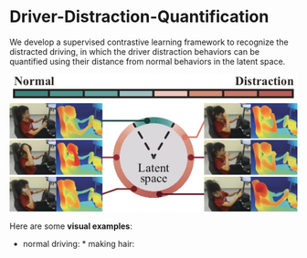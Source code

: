 # Driver-Distraction-Quantification

We develop a supervised contrastive learning framework to recognize the distracted driving, in which the driver distraction behaviors can be quantified using their distance from normal behaviors in the latent space.

![illustration](https://github.com/yhh-IV/Driver-Distraction-Quantification/blob/main/images/illustration.jpg)

Here are some **visual examples**:

* normal driving:               * making hair:

<img src="https://github.com/yhh-IV/Driver-Distraction-Quantification/blob/main/images/normal-driving.gif" width="300" alt=""> 

<img src="https://github.com/yhh-IV/Driver-Distraction-Quantification/blob/main/images/making-hair.gif" width="300" alt=""> 

<img src="https://github.com/yhh-IV/Driver-Distraction-Quantification/blob/main/images/phoning.gif" width="300" alt=""> 

<img src="https://github.com/yhh-IV/Driver-Distraction-Quantification/blob/main/images/texting.gif" width="300" alt="">
